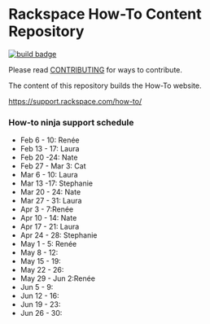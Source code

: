 # Rackspace How-To Content Repository

[![build badge](https://build.developer.rackspace.com/rackerlabs/rackspace-how-to/badge?branch=master)](https://build.developer.rackspace.com/rackerlabs/rackspace-how-to)

Please read [CONTRIBUTING](CONTRIBUTING.md) for ways to contribute.

The content of this repository builds the How-To website.

https://support.rackspace.com/how-to/

### How-to ninja support schedule

- Feb 6 - 10: Renée
- Feb 13 - 17: Laura
- Feb 20 -24: Nate
- Feb 27 - Mar 3: Cat
- Mar 6 - 10: Laura
- Mar 13 -17: Stephanie
- Mar 20 - 24: Nate
- Mar 27 - 31: Laura
- Apr 3 - 7:Renée
- Apr 10 - 14: Nate
- Apr 17 - 21: Laura
- Apr 24 - 28: Stephanie
- May 1 - 5: Renée
- May 8 - 12:
- May 15 - 19:
- May 22 - 26:
- May 29 - Jun 2:Renée
- Jun 5 - 9:
- Jun 12 - 16:
- Jun 19 - 23:
- Jun 26 - 30:
